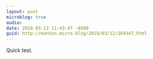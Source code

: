 ```yaml
---
layout: post
microblog: true
audio: 
date: 2018-03-12 11:43:47 -0500
guid: http://manton.micro.blog/2018/03/12/164347.html
---
```

Quick test.
